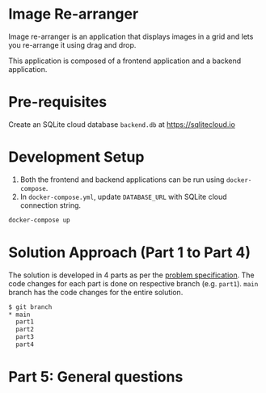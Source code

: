 # Image Re-arranger

Image re-arranger is an application that displays images in a grid and lets you re-arrange it using drag and drop.

This application is composed of a frontend application and a backend application.

# Pre-requisites

Create an SQLite cloud database `backend.db` at https://sqlitecloud.io

# Development Setup

1. Both the frontend and backend applications can be run using `docker-compose`.
2. In `docker-compose.yml`, update `DATABASE_URL` with SQLite cloud connection string.

```bash
docker-compose up
```

# Solution Approach (Part 1 to Part 4)

The solution is developed in 4 parts as per the [problem specification](PROBLEM_SPECIFICATION.pdf). The code changes for each part is done on respective branch (e.g. `part1`). `main` branch has the code changes for the entire solution.

```bash
$ git branch
* main
  part1
  part2
  part3
  part4
```

# Part 5: General questions
